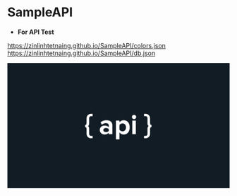 # SampleAPI

* **For API Test**


https://zinlinhtetnaing.github.io/SampleAPI/colors.json <br>
https://zinlinhtetnaing.github.io/SampleAPI/db.json

</hr>

![SampleAPI](sampleAPI.jpg "SampleAPI")
